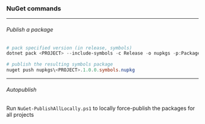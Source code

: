 ### NuGet commands
___
###### Publish a package
```powershell
# pack specified version (in release, symbols)
dotnet pack <PROJECT> --include-symbols -c Release -o nupkgs -p:PackageVersion=x.0.0`

# publish the resulting symbols package
nuget push nupkgs\<PROJECT>.1.0.0.symbols.nupkg
```
___
###### Autopublish

Run `NuGet-PublishAllLocally.ps1` to locally force-publish the packages for all projects
